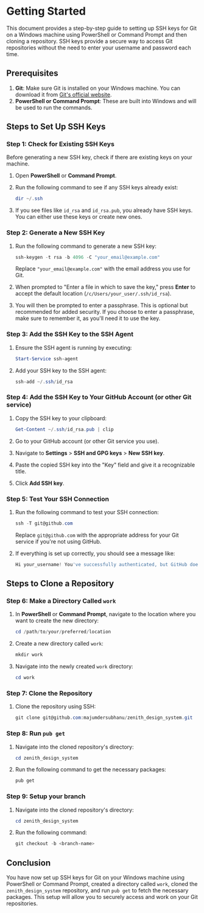 # Getting Started

This document provides a step-by-step guide to setting up SSH keys for Git on a Windows machine using PowerShell or Command Prompt and then cloning a repository. SSH keys provide a secure way to access Git repositories without the need to enter your username and password each time.

## Prerequisites

1. **Git**: Make sure Git is installed on your Windows machine. You can download it from [Git's official website](https://git-scm.com/downloads).
2. **PowerShell or Command Prompt**: These are built into Windows and will be used to run the commands.

## Steps to Set Up SSH Keys

### Step 1: Check for Existing SSH Keys

Before generating a new SSH key, check if there are existing keys on your machine.

1. Open **PowerShell** or **Command Prompt**.
2. Run the following command to see if any SSH keys already exist:

    ```powershell
    dir ~/.ssh
    ```

3. If you see files like `id_rsa` and `id_rsa.pub`, you already have SSH keys. You can either use these keys or create new ones.

### Step 2: Generate a New SSH Key

1. Run the following command to generate a new SSH key:

    ```powershell
    ssh-keygen -t rsa -b 4096 -C "your_email@example.com"
    ```

    Replace `"your_email@example.com"` with the email address you use for Git.

2. When prompted to "Enter a file in which to save the key," press **Enter** to accept the default location (`/c/Users/your_user/.ssh/id_rsa`).

3. You will then be prompted to enter a passphrase. This is optional but recommended for added security. If you choose to enter a passphrase, make sure to remember it, as you'll need it to use the key.

### Step 3: Add the SSH Key to the SSH Agent

1. Ensure the SSH agent is running by executing:

    ```powershell
    Start-Service ssh-agent
    ```

2. Add your SSH key to the SSH agent:

    ```powershell
    ssh-add ~/.ssh/id_rsa
    ```

### Step 4: Add the SSH Key to Your GitHub Account (or other Git service)

1. Copy the SSH key to your clipboard:

    ```powershell
    Get-Content ~/.ssh/id_rsa.pub | clip
    ```

2. Go to your GitHub account (or other Git service you use).
3. Navigate to **Settings** > **SSH and GPG keys** > **New SSH key**.
4. Paste the copied SSH key into the "Key" field and give it a recognizable title.
5. Click **Add SSH key**.

### Step 5: Test Your SSH Connection

1. Run the following command to test your SSH connection:

    ```powershell
    ssh -T git@github.com
    ```

    Replace `git@github.com` with the appropriate address for your Git service if you're not using GitHub.

2. If everything is set up correctly, you should see a message like:

    ```powershell
    Hi your_username! You've successfully authenticated, but GitHub does not provide shell access.
    ```

## Steps to Clone a Repository

### Step 6: Make a Directory Called `work`

1. In **PowerShell** or **Command Prompt**, navigate to the location where you want to create the new directory:

    ```powershell
    cd /path/to/your/preferred/location
    ```

2. Create a new directory called `work`:

    ```powershell
    mkdir work
    ```

3. Navigate into the newly created `work` directory:

    ```powershell
    cd work
    ```

### Step 7: Clone the Repository

1. Clone the repository using SSH:

    ```powershell
    git clone git@github.com:majumdersubhanu/zenith_design_system.git
    ```

### Step 8: Run `pub get`

1. Navigate into the cloned repository's directory:

    ```powershell
    cd zenith_design_system
    ```

2. Run the following command to get the necessary packages:

    ```powershell
    pub get
    ```

### Step 9: Setup your branch

1. Navigate into the cloned repository's directory:

    ```powershell
    cd zenith_design_system
    ```

2. Run the following command:

    ```powershell
    git checkout -b <branch-name>
    ```

## Conclusion

You have now set up SSH keys for Git on your Windows machine using PowerShell or Command Prompt, created a directory called `work`, cloned the `zenith_design_system` repository, and run `pub get` to fetch the necessary packages. This setup will allow you to securely access and work on your Git repositories.
